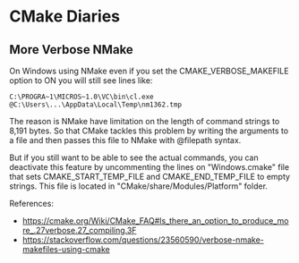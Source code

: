 # CMake Diaries

## More Verbose NMake

On Windows using NMake even if you set the CMAKE_VERBOSE_MAKEFILE option to ON you will still see lines like:

```
C:\PROGRA~1\MICROS~1.0\VC\bin\cl.exe  @C:\Users\...\AppData\Local\Temp\nm1362.tmp
```

The reason is NMake have limitation on the length of command strings to 8,191 bytes. So that CMake tackles this problem by writing the arguments to a file and then passes this file to NMake with @filepath syntax.

But if you still want to be able to see the actual commands, you can deactivate this feature by uncommenting the lines on "Windows.cmake" file that sets CMAKE_START_TEMP_FILE and CMAKE_END_TEMP_FILE to empty strings. This file is located in "CMake/share/Modules/Platform" folder.

References: 
- https://cmake.org/Wiki/CMake_FAQ#Is_there_an_option_to_produce_more_.27verbose.27_compiling.3F
- https://stackoverflow.com/questions/23560590/verbose-nmake-makefiles-using-cmake